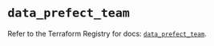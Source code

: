 # `data_prefect_team`

Refer to the Terraform Registry for docs: [`data_prefect_team`](https://registry.terraform.io/providers/prefecthq/prefect/2.89.0/docs/data-sources/team).
